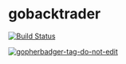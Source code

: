 # gobacktrader

[![Build Status](https://travis-ci.com/simongarisch/gobacktrader.svg?branch=main)](https://travis-ci.com/simongarisch/gobacktrader)

<a href='https://github.com/jpoles1/gopherbadger' target='_blank'>![gopherbadger-tag-do-not-edit](https://img.shields.io/badge/Go%20Coverage-100%25-brightgreen.svg?longCache=true&style=flat)</a>
